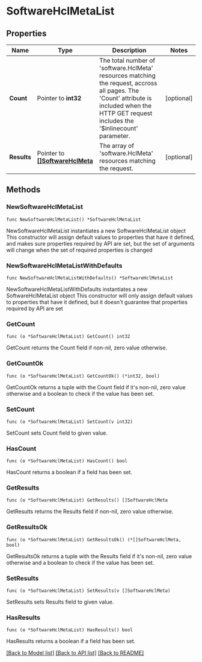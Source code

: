 # SoftwareHclMetaList

## Properties

Name | Type | Description | Notes
------------ | ------------- | ------------- | -------------
**Count** | Pointer to **int32** | The total number of &#39;software.HclMeta&#39; resources matching the request, accross all pages. The &#39;Count&#39; attribute is included when the HTTP GET request includes the &#39;$inlinecount&#39; parameter. | [optional] 
**Results** | Pointer to [**[]SoftwareHclMeta**](software.HclMeta.md) | The array of &#39;software.HclMeta&#39; resources matching the request. | [optional] 

## Methods

### NewSoftwareHclMetaList

`func NewSoftwareHclMetaList() *SoftwareHclMetaList`

NewSoftwareHclMetaList instantiates a new SoftwareHclMetaList object
This constructor will assign default values to properties that have it defined,
and makes sure properties required by API are set, but the set of arguments
will change when the set of required properties is changed

### NewSoftwareHclMetaListWithDefaults

`func NewSoftwareHclMetaListWithDefaults() *SoftwareHclMetaList`

NewSoftwareHclMetaListWithDefaults instantiates a new SoftwareHclMetaList object
This constructor will only assign default values to properties that have it defined,
but it doesn't guarantee that properties required by API are set

### GetCount

`func (o *SoftwareHclMetaList) GetCount() int32`

GetCount returns the Count field if non-nil, zero value otherwise.

### GetCountOk

`func (o *SoftwareHclMetaList) GetCountOk() (*int32, bool)`

GetCountOk returns a tuple with the Count field if it's non-nil, zero value otherwise
and a boolean to check if the value has been set.

### SetCount

`func (o *SoftwareHclMetaList) SetCount(v int32)`

SetCount sets Count field to given value.

### HasCount

`func (o *SoftwareHclMetaList) HasCount() bool`

HasCount returns a boolean if a field has been set.

### GetResults

`func (o *SoftwareHclMetaList) GetResults() []SoftwareHclMeta`

GetResults returns the Results field if non-nil, zero value otherwise.

### GetResultsOk

`func (o *SoftwareHclMetaList) GetResultsOk() (*[]SoftwareHclMeta, bool)`

GetResultsOk returns a tuple with the Results field if it's non-nil, zero value otherwise
and a boolean to check if the value has been set.

### SetResults

`func (o *SoftwareHclMetaList) SetResults(v []SoftwareHclMeta)`

SetResults sets Results field to given value.

### HasResults

`func (o *SoftwareHclMetaList) HasResults() bool`

HasResults returns a boolean if a field has been set.


[[Back to Model list]](../README.md#documentation-for-models) [[Back to API list]](../README.md#documentation-for-api-endpoints) [[Back to README]](../README.md)


